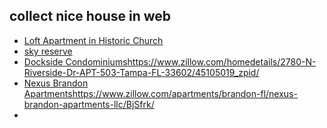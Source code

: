 collect nice house in web
-------------------------
- [Loft Apartment in Historic Church](https://www.zillow.com/apartments/tampa-fl/renovated-open-loft-apartment-in-historic-church-offering-one-month-of-free-rent%21/5Xr3Sz/)
- [sky reserve](https://www.zillow.com/apartments/brandon-fl/skye-reserve/5XhzCH/)
- [Dockside Condominiums](https://www.zillow.com/homedetails/2780-N-Riverside-Dr-APT-503-Tampa-FL-33602/45105019_zpid/)https://www.zillow.com/homedetails/2780-N-Riverside-Dr-APT-503-Tampa-FL-33602/45105019_zpid/
- [Nexus Brandon Apartments](https://www.zillow.com/apartments/brandon-fl/nexus-brandon-apartments-llc/BjSfrk/)https://www.zillow.com/apartments/brandon-fl/nexus-brandon-apartments-llc/BjSfrk/
- 
